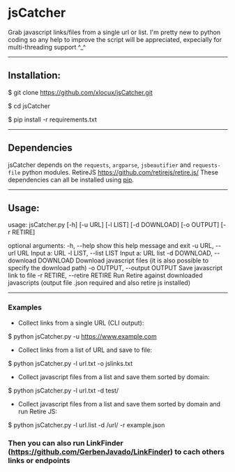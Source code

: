 # jsCatcher
Grab javascript links/files from a single url or list. 
I'm pretty new to python coding so any help to improve the script will be appreciated, expecially for multi-threading support ^_^

-----------------------------------------------------------------------

## Installation:

$ git clone https://github.com/xlocux/jsCatcher.git

$ cd jsCatcher

$ pip install -r requirements.txt

------------------------------------------------------------------------

## Dependencies

jsCatcher depends on the `requests`, `argparse`, `jsbeautifier` and `requests-file` python modules. 
RetireJS https://github.com/retirejs/retire.js/
These dependencies can all be installed using [pip](https://pypi.python.org/pypi/pip).

-------------------------------------------------------------------------

## Usage:


usage: jsCatcher.py [-h] [-u URL] [-l LIST] [-d DOWNLOAD] [-o OUTPUT]
                    [-r RETIRE]

optional arguments:
  -h, --help            show this help message and exit
  -u URL, --url URL     Input a: URL
  -l LIST, --list LIST  Input a: URL list
  -d DOWNLOAD, --download DOWNLOAD
                        Download javascript files (it is also possible to
                        specify the download path)
  -o OUTPUT, --output OUTPUT
                        Save javascript link to file
  -r RETIRE, --retire RETIRE
                        Run Retire against downloaded javascripts (output file
                        .json required and also retire js installed)

  ------------------------------------------------------------------------
  
  ### Examples

* Collect links from a single URL (CLI output):

 $ python jsCatcher.py -u https://www.example.com

* Collect links from a list of URL and save to file:

 $ python jsCatcher.py -l url.txt -o jslinks.txt

* Collect javascript files from a list and save them sorted by domain:

 $ python jsCatcher.py -l url.txt -d test/

* Collect javascript files from a list and save them sorted by domain and run Retire JS:

 $ python jsCatcher.py -l url.list -d /url/ -r example.json


 ### Then you can also run LinkFinder (https://github.com/GerbenJavado/LinkFinder) to cach others links or endpoints
